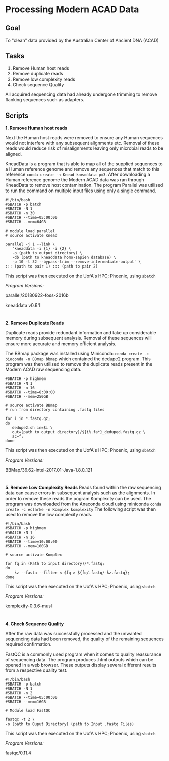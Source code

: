 Processing Modern ACAD Data
===========================

## Goal
To "clean" data provided by the Australian Center of Ancient DNA (ACAD)

## Tasks
 1. Remove Human host reads
 2. Remove duplicate reads
 3. Remove low complexity reads
 4. Check sequence Quality

All acquired sequencing data had already undergone trimming to remove flanking sequences such as adapters.

## Scripts
**1. Remove Human host reads**

Next the Human host reads were removed to ensure any Human sequences would not interfere with any subsequent alignments etc. Removal of these reads would reduce risk of misalignments leaving only microbial reads to be aligned.

KneadData is a program that is able to map all of the supplied sequences to a Human reference genome and remove any sequences that match to this reference `conda create -n Knead kneaddata p=3`. After downloading a Human reference genome the Modern ACAD data was ran through KneadData to remove host contamination. The program Parallel was utilised to run the command on multiple input files using only a single command.

    #!/bin/bash
    #SBATCH -p batch
    #SBATCH -N 1
    #SBATCH -n 30
    #SBATCH --time=05:00:00
    #SBATCH --mem=64GB
   
    # module load parallel
    # source activate Knead
    
    parallel -j 1 --link \
       'kneaddata -i {1} -i {2} \
       -o (path to output directory) \
       -db (path to kneaddata homo-sapien database) \
       -p 10 -t 32 --bypass-trim --remove-intermediate-output' \
    ::: (path to pair 1) ::: (path to pair 2)
This script was then executed on the UofA's HPC; Phoenix, using `sbatch`


*Program Versions:*

parallel/20180922-foss-2016b

kneaddata v0.6.1
#
**2. Remove Duplicate Reads**

Duplicate reads provide redundant information and take up considerable memory during subsequent analysis. Removal of these sequences will ensure more accurate and memory efficient analysis.

The BBmap package was installed using Miniconda:
`conda create -c bioconda -n BBmap bbmap`
which contained the dedupe2 program. This program was then utilised to remove the duplicate reads present in the Modern ACAD raw sequencing data.

    #SBATCH -p highmem
    #SBATCH -N 1
    #SBATCH -n 16
    #SBATCH --time=8:00:00
    #SBATCH --mem=250GB
    
    # source activate BBmap
    # run from directory containing .fastq files
    
    for i in *.fastq.gz;
    do 
       dedupe2.sh in=$i \
       out=(path to output directory)/${i%.fa*}_deduped.fastq.gz \
       ac=f; 
    done

This script was then executed on the UofA's HPC; Phoenix, using `sbatch`


*Program Versions:*

BBMap/36.62-intel-2017.01-Java-1.8.0_121
#
**5. Remove Low Complexity Reads**
Reads found within the raw sequencing data can cause errors in subsequent analysis such as the alignments. In order to remove these reads the pogram Komplexity can be used. The program was downloaded from the Anaconda cloud using miniconda `conda create -c eclarke -n Komplex komplexity`
The following script was then used to remove the low complexity reads.

    #!/bin/bash
    #SBATCH -p highmem
    #SBATCH -N 1
    #SBATCH -n 16
    #SBATCH --time=10:00:00
    #SBATCH --mem=100GB
    
    # source activate Komplex
    
    for fq in (Path to input directory)/*.fastq;
    do
        kz --fasta --filter < $fq > ${fq/.fastq/-kz.fastq};
    done

This script was then executed on the UofA's HPC; Phoenix, using `sbatch`

*Program Versions:*

komplexity-0.3.6-musl
#
**4. Check Sequence Quality**

After the raw data was successfully processed and the unwanted sequencing data had been removed, the quality of the remaining sequences required confirmation.

FastQC is a commonly used program when it comes to quality reassurance of sequencing data. The program produces .html outputs which can be opened in a web browser. These outputs display several different results from a respective quality test.

    #!/bin/bash
    #SBATCH -p batch
    #SBATCH -N 1
    #SBATCH -n 2
    #SBATCH --time=05:00:00
    #SBATCH --mem=16GB

    # Module load FastQC
   
    fastqc -t 2 \
    -o (path to Ouput Directory) (path to Input .fastq Files)
This script was then executed on the UofA's HPC; Phoenix, using `sbatch`


*Program Versions:*

fastqc/0.11.4
#
